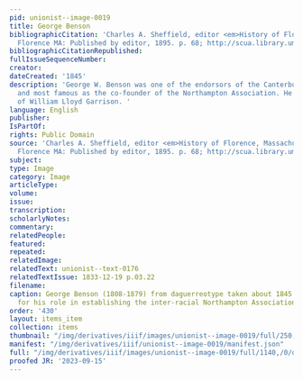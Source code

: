 ```yaml
---
pid: unionist--image-0019
title: George Benson
bibliographicCitation: 'Charles A. Sheffield, editor <em>History of Florence, Massachusetts</em>,
  Florence MA: Published by editor, 1895. p. 68; http://scua.library.umass.edu/exhibits/hudson/Northampton.html'
bibliographicCitationRepublished: 
fullIssueSequenceNumber: 
creator: 
dateCreated: '1845'
description: 'George W. Benson was one of the endorsors of the Canterbury Female Academy,
  and most famous as the co-founder of the Northampton Association. He was a brother-in-law
  of William Lloyd Garrison. '
language: English
publisher: 
IsPartOf: 
rights: Public Domain
source: 'Charles A. Sheffield, editor <em>History of Florence, Massachusetts</em>,
  Florence MA: Published by editor, 1895. p. 68; http://scua.library.umass.edu/exhibits/hudson/Northampton.html'
subject: 
type: Image
category: Image
articleType: 
volume: 
issue: 
transcription: 
scholarlyNotes: 
commentary: 
relatedPeople: 
featured: 
repeated: 
relatedImage: 
relatedText: unionist--text-0176
relatedTextIssue: 1833-12-19 p.03.22
filename: 
caption: George Benson (1808-1879) from daguerreotype taken about 1845. He is best-known
  for his role in establishing the inter-racial Northampton Association (1842-1846).
order: '430'
layout: items_item
collection: items
thumbnail: "/img/derivatives/iiif/images/unionist--image-0019/full/250,/0/default.jpg"
manifest: "/img/derivatives/iiif/unionist--image-0019/manifest.json"
full: "/img/derivatives/iiif/images/unionist--image-0019/full/1140,/0/default.jpg"
proofed JR: '2023-09-15'
---
```

